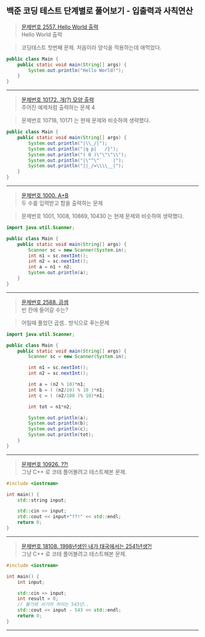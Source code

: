 ## 백준 코딩 테스트 단계별로 풀어보기 - 입출력과 사칙연산

>[문제번호 2557. Hello World 출력](https://www.acmicpc.net/problem/2557)   
> Hello World 출력

> 코딩테스트 첫번째 문제. 처음이라 양식을 적용하는데 애먹었다.
```JAVA
public class Main {
    public static void main(String[] args) {
        System.out.println("Hello World!");
    }
}
```
---
>[문제번호 10172. 개(?) 모양 출력](https://www.acmicpc.net/problem/10172)   
> 주어진 예제처럼 출력하는 문제 4

> 문제번호 10718, 10171 는 현재 문제와 비슷하여 생략했다.
```JAVA
public class Main {
    public static void main(String[] args) {
        System.out.println("|\\_/|");
        System.out.println("|q p|   /}");
        System.out.println("( 0 )\"\"\"\\");
        System.out.println("|\"^\"`    |");
        System.out.println("||_/=\\\\__|");
    }
}
```
---
>[문제번호 1000. A+B](https://www.acmicpc.net/problem/1000)   
> 두 수를 입력받고 합을 출력하는 문제

> 문제번호 1001, 1008, 10869, 10430 는 현재 문제와 비슷하여 생략했다.
```JAVA
import java.util.Scanner;

public class Main {
    public static void main(String[] args) {
        Scanner sc = new Scanner(System.in);
        int n1 = sc.nextInt();
        int n2 = sc.nextInt();
        int a = n1 + n2;
        System.out.println(a);
    }
}
```
---
>[문제번호 2588. 곱셈](https://www.acmicpc.net/problem/2588)   
> 빈 칸에 들어갈 수는?

> 어릴때 풀었던 곱셈.. 방식으로 푸는문제
```JAVA
import java.util.Scanner;

public class Main {
    public static void main(String[] args) {
        Scanner sc = new Scanner(System.in);

        int n1 = sc.nextInt();
        int n2 = sc.nextInt();

        int a = (n2 % 10)*n1;
        int b = ( (n2/10) % 10 )*n1;
        int c = ( (n2/100 )% 10)*n1;

        int tot = n1*n2;

        System.out.println(a);
        System.out.println(b);
        System.out.println(c);
        System.out.println(tot);
    }
}
```
---
>[문제번호 10926. ??!](https://www.acmicpc.net/problem/10926)   
> 그냥 C++ 로 코테 풀어볼려고 테스트해본 문제.
```cpp
#include <iostream>

int main() {
    std::string input;

    std::cin >> input;
    std::cout << input+"??!" << std::endl;
    return 0;
}
```
---
>[문제번호 18108. 1998년생인 내가 태국에서는 2541년생?!](https://www.acmicpc.net/problem/18108)   
> 그냥 C++ 로 코테 풀어볼려고 테스트해본 문제.
```cpp
#include <iostream>

int main() {
    int input;

    std::cin >> input;
    int result = 0;
    // 불기와 서기의 차이는 543년..
    std::cout << input - 543 << std::endl;
    return 0;
}
```
---